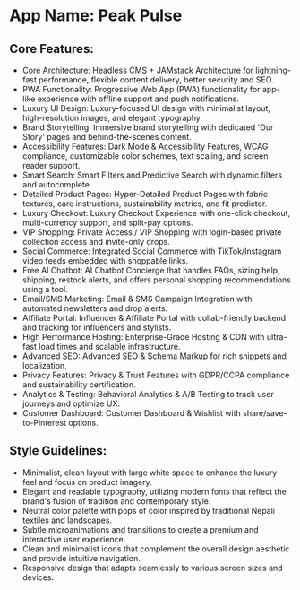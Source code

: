 # **App Name**: Peak Pulse

## Core Features:

- Core Architecture: Headless CMS + JAMstack Architecture for lightning-fast performance, flexible content delivery, better security and SEO.
- PWA Functionality: Progressive Web App (PWA) functionality for app-like experience with offline support and push notifications.
- Luxury UI Design: Luxury-focused UI design with minimalist layout, high-resolution images, and elegant typography.
- Brand Storytelling: Immersive brand storytelling with dedicated 'Our Story' pages and behind-the-scenes content.
- Accessibility Features: Dark Mode & Accessibility Features, WCAG compliance, customizable color schemes, text scaling, and screen reader support.
- Smart Search: Smart Filters and Predictive Search with dynamic filters and autocomplete.
- Detailed Product Pages: Hyper-Detailed Product Pages with fabric textures, care instructions, sustainability metrics, and fit predictor.
- Luxury Checkout: Luxury Checkout Experience with one-click checkout, multi-currency support, and split-pay options.
- VIP Shopping: Private Access / VIP Shopping with login-based private collection access and invite-only drops.
- Social Commerce: Integrated Social Commerce with TikTok/Instagram video feeds embedded with shoppable links.
- Free AI Chatbot: AI Chatbot Concierge that handles FAQs, sizing help, shipping, restock alerts, and offers personal shopping recommendations using a tool.
- Email/SMS Marketing: Email & SMS Campaign Integration with automated newsletters and drop alerts.
- Affiliate Portal: Influencer & Affiliate Portal with collab-friendly backend and tracking for influencers and stylists.
- High Performance Hosting: Enterprise-Grade Hosting & CDN with ultra-fast load times and scalable infrastructure.
- Advanced SEO: Advanced SEO & Schema Markup for rich snippets and localization.
- Privacy Features: Privacy & Trust Features with GDPR/CCPA compliance and sustainability certification.
- Analytics & Testing: Behavioral Analytics & A/B Testing to track user journeys and optimize UX.
- Customer Dashboard: Customer Dashboard & Wishlist with share/save-to-Pinterest options.

## Style Guidelines:

- Minimalist, clean layout with large white space to enhance the luxury feel and focus on product imagery.
- Elegant and readable typography, utilizing modern fonts that reflect the brand's fusion of tradition and contemporary style.
- Neutral color palette with pops of color inspired by traditional Nepali textiles and landscapes.
- Subtle microanimations and transitions to create a premium and interactive user experience.
- Clean and minimalist icons that complement the overall design aesthetic and provide intuitive navigation.
- Responsive design that adapts seamlessly to various screen sizes and devices.